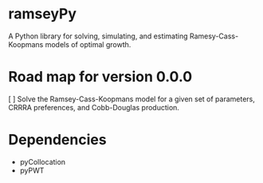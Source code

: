# ramseyPy
A Python library for solving, simulating, and estimating Ramesy-Cass-Koopmans models of optimal growth.

# Road map for version 0.0.0

[ ] Solve the Ramsey-Cass-Koopmans model for a given set of parameters, CRRRA preferences, and Cobb-Douglas production.

# Dependencies

* pyCollocation
* pyPWT 